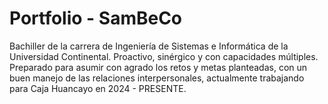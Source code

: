# Portfolio - SamBeCo

Bachiller de la carrera de Ingeniería de Sistemas e Informática de la Universidad Continental. Proactivo, sinérgico y con capacidades múltiples. Preparado para asumir con agrado los retos y metas planteadas, con un buen manejo de las relaciones interpersonales, actualmente trabajando para Caja Huancayo en 2024 - PRESENTE.
